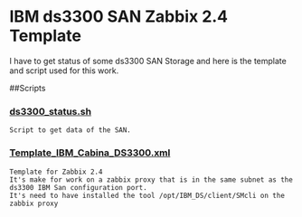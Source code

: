 # IBM ds3300 SAN Zabbix 2.4 Template

I have to get status of some ds3300 SAN Storage and here is the template and script used for this work.


##Scripts

### [ds3300_status.sh](https://github.com/pacotudel/Zabbix-IBM-DS3300/blob/master/ds3300_status.sh)
	Script to get data of the SAN.

### [Template_IBM_Cabina_DS3300.xml](https://github.com/pacotudel/Zabbix-IBM-DS3300/blob/master/Template_IBM_Cabina_DS3300.xml)
	Template for Zabbix 2.4
	It's make for work on a zabbix proxy that is in the same subnet as the ds3300 IBM San configuration port.
	It's need to have installed the tool /opt/IBM_DS/client/SMcli on the zabbix proxy